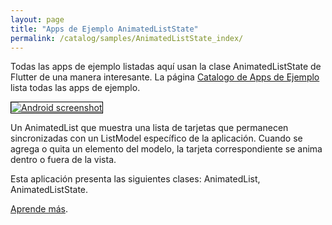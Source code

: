 ```yaml
---
layout: page
title: "Apps de Ejemplo AnimatedListState"
permalink: /catalog/samples/AnimatedListState_index/
---
```


Todas las apps de ejemplo listadas aquí usan la clase AnimatedListState de Flutter de una manera interesante. La página <a href="/catalog/samples/">Catalogo de Apps de Ejemplo</a> lista todas las apps de ejemplo.

<div class="container-fluid">
  <div class="row" style="margin-bottom: 32px">
    <a href="/catalog/samples/animated-list/">
      <div class="col-md-3">
        <img style="border:1px solid #000000" src="https://storage.googleapis.com/flutter-catalog/cb4a54db8fb3726bf4293b9cc5cb12ce16883803/animated_list_small.png" alt="Android screenshot" class="img-responsive">
      </div>
   </a>
    <div class="col-md-9">
      <p>
        Un AnimatedList que muestra una lista de tarjetas que permanecen sincronizadas con un ListModel específico de la aplicación. Cuando se agrega o quita un elemento del modelo, la tarjeta correspondiente se anima dentro o fuera de la vista.
      </p>
      <p>
        Esta aplicación presenta las siguientes clases: AnimatedList, AnimatedListState.
      </p>
      <p>
        <a href="/catalog/samples/animated-list/">Aprende más</a>.
      </p>
    </div>
  </div>

</div>
